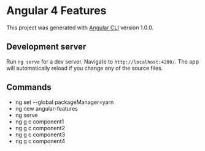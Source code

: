 # Angular 4 Features

This project was generated with [Angular CLI](https://github.com/angular/angular-cli) version 1.0.0.

## Development server

Run `ng serve` for a dev server. Navigate to `http://localhost:4200/`. The app will automatically reload if you change any of the source files.

## Commands

* ng set --global packageManager=yarn
* ng new angular-features
* ng serve
* ng g c component1
* ng g c component2
* ng g c component3
* ng g c component4
